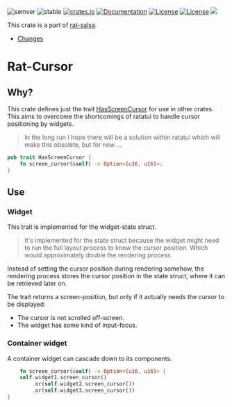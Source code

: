 ![semver](https://img.shields.io/badge/semver-☑-FFD700)
![stable](https://img.shields.io/badge/stability-stable-8A2BE2)
[![crates.io](https://img.shields.io/crates/v/rat-cursor.svg)](https://crates.io/crates/rat-cursor)
[![Documentation](https://docs.rs/rat-cursor/badge.svg)](https://docs.rs/rat-cursor)
[![License](https://img.shields.io/badge/license-MIT-blue.svg)](https://opensource.org/licenses/MIT)
[![License](https://img.shields.io/badge/license-APACHE-blue.svg)](https://www.apache.org/licenses/LICENSE-2.0)
![](https://tokei.rs/b1/github/thscharler/rat-salsa-mono)

This crate is a part of [rat-salsa][refRatSalsa].

* [Changes](https://github.com/thscharler/rat-salsa-mono/blob/master/rat-cursor/changes.md)

# Rat-Cursor

## Why?

This crate defines just the trait [HasScreenCursor](HasScreenCursor) for use in
other crates. This aims to overcome the shortcomings of ratatui
to handle cursor positioning by widgets.

> In the long run I hope there will be a solution within ratatui
> which will make this obsolete, but for now ...

```rust
pub trait HasScreenCursor {
    fn screen_cursor(&self) -> Option<(u16, u16)>;
}
```

## Use

### Widget

This trait is implemented for the widget-state struct.

> It's implemented for the state struct because the widget
> might need to run the full layout process to know the cursor
> position. Which would approximately double the rendering
> process.

Instead of setting the cursor position during rendering somehow,
the rendering process stores the cursor position in the state
struct, where it can be retrieved later on.

The trait returns a screen-position, but only if it actually
needs the cursor to be displayed:

* The cursor is not scrolled off-screen.
* The widget has some kind of input-focus.

### Container widget

A container widget can cascade down to its components.

```rust ignore
    fn screen_cursor(&self) -> Option<(u16, u16)> {
    self.widget1.screen_cursor()
        .or(self.widget2.screen_cursor())
        .or(self.widget3.screen_cursor())
}
```

[refRatSalsa]: https://docs.rs/rat-salsa/latest/rat_salsa/

